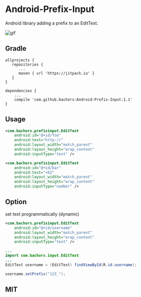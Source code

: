 # Android-Prefix-Input
Android library adding a prefix to an EditText.

![gif](http://i.giphy.com/l4CD0bVB0KWl5PXLq.gif)

Gradle
------
```
allprojects {
   repositories {
      ...
      maven { url 'https://jitpack.io' }
   }
}
```
```
dependencies {
    ...
    compile 'com.github.bachors:Android-Prefix-Input:1.1'
}
```

Usage
-----
```xml
<com.bachors.prefixinput.EditText
	android:id="@+id/foo"
	android:text="http://"
	android:layout_width="match_parent"
	android:layout_height="wrap_content"
	android:inputType="text" />

<com.bachors.prefixinput.EditText
	android:id="@+id/bar"
	android:text="+62"
	android:layout_width="match_parent"
	android:layout_height="wrap_content"
	android:inputType="number" />
```

Option
------
set text programmatically (dynamic)
```xml
<com.bachors.prefixinput.EditText
	android:id="@+id/username"
	android:layout_width="match_parent"
	android:layout_height="wrap_content"
	android:inputType="text" />
```
```java
...
import com.bachors.input.EditText
...
EditText username = (EditText) findViewById(R.id.username);

username.setPrefix("123_");
```

MIT
-----
